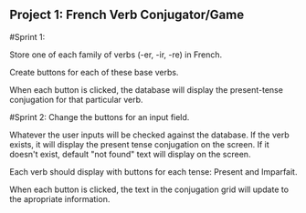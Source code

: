 ## Project 1: French Verb Conjugator/Game

#Sprint 1:

Store one of each family of verbs (-er, -ir, -re) in French.

Create buttons for each of these base verbs.

When each button is clicked, the database will display the present-tense conjugation for that particular verb.

#Sprint 2:
Change the buttons for an input field.

Whatever the user inputs will be checked against the database. If the verb exists, it will display the present tense conjugation on the screen. If it doesn't exist, default "not found" text will display on the screen.

Each verb should display with buttons for each tense: Present and Imparfait.

When each button is clicked, the text in the conjugation grid will update to the apropriate information.
